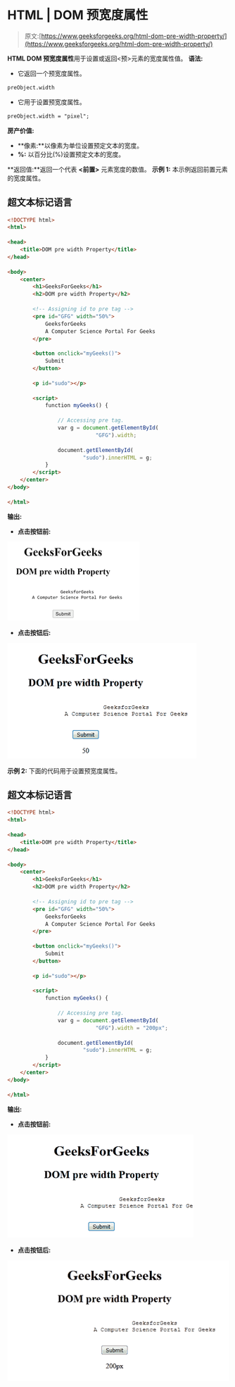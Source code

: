 # HTML | DOM 预宽度属性

> 原文:[https://www.geeksforgeeks.org/html-dom-pre-width-property/](https://www.geeksforgeeks.org/html-dom-pre-width-property/)

**HTML DOM 预宽度属性**用于设置或返回<预>元素的宽度属性值。
**语法:**

*   它返回一个预宽度属性。

```html
preObject.width
```

*   它用于设置预宽度属性。

```html
preObject.width = "pixel";
```

**房产价值:**

*   **像素:**以像素为单位设置预定文本的宽度。
*   **%:** 以百分比(%)设置预定文本的宽度。

**返回值:**返回一个代表 **<前置>** 元素宽度的数值。
**示例 1:** 本示例返回前置元素的宽度属性。

## 超文本标记语言

```html
<!DOCTYPE html>
<html>

<head>
    <title>DOM pre width Property</title>
</head>

<body>
    <center>
        <h1>GeeksForGeeks</h1>
        <h2>DOM pre width Property</h2>

        <!-- Assigning id to pre tag -->
        <pre id="GFG" width="50%">
            GeeksforGeeks
            A Computer Science Portal For Geeks
        </pre>

        <button onclick="myGeeks()">
            Submit
        </button>

        <p id="sudo"></p>

        <script>
            function myGeeks() {

                // Accessing pre tag.
                var g = document.getElementById(
                            "GFG").width;

                document.getElementById(
                        "sudo").innerHTML = g;
            }
        </script>
    </center>
</body>

</html>
```

**输出:**

*   **点击按钮前:**

![](img/99fa9f08cb8bea2af829c51d874f19bf.png)

*   **点击按钮后:**

![](img/505626231b48ddffe11ffc5d43bd8861.png)

**示例 2:** 下面的代码用于设置预宽度属性。

## 超文本标记语言

```html
<!DOCTYPE html>
<html>

<head>
    <title>DOM pre width Property</title>
</head>

<body>
    <center>
        <h1>GeeksForGeeks</h1>
        <h2>DOM pre width Property</h2>

        <!-- Assigning id to pre tag -->
        <pre id="GFG" width="50%">
            GeeksforGeeks
            A Computer Science Portal For Geeks
        </pre>

        <button onclick="myGeeks()">
            Submit
        </button>

        <p id="sudo"></p>

        <script>
            function myGeeks() {

                // Accessing pre tag.
                var g = document.getElementById(
                            "GFG").width = "200px";

                document.getElementById(
                        "sudo").innerHTML = g;
            }
        </script>
    </center>
</body>

</html>
```

**输出:**

*   **点击按钮前:**

![](img/e1694ee34aca98494023e72f08a15770.png)

*   **点击按钮后:**

![](img/bde2804dba1acbaf1ee6fc544bb3fc4e.png)